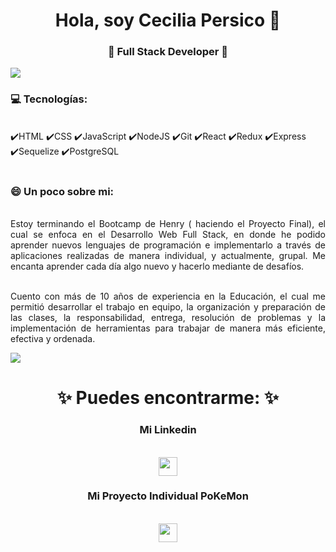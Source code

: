 
<!--
**CePersico/CePersico** is a ✨ _special_ ✨ repository because its `README.md` (this file) appears on your GitHub profile.

Here are some ideas to get you started:

- 🔭 I’m currently working on ...
- 🌱 I’m currently learning ...
- 👯 I’m looking to collaborate on ...
- 🤔 I’m looking for help with ...
- 💬 Ask me about ...
- 📫 How to reach me: ...
-  Pronouns: ...
- ⚡ Fun fact: ...
-->
<h1 align="center"> Hola, soy Cecilia Persico 👋 </h1>
<h3 align="center">🚀 Full Stack Developer 🚀</h3>

<img src="https://yata-apix-a9caea66-ad78-425f-aa08-e292558ebb65.lss.locawebcorp.com.br/b7c7dbff38ae4f419c94ce8d2254b9d9.png"> 

### 💻 Tecnologías:
<br/>
✔️HTML
✔️CSS
✔️JavaScript
✔️NodeJS
✔️Git
✔️React
✔️Redux
✔️Express
✔️Sequelize
✔️PostgreSQL
<br/>
<br/>

###  😄 Un poco sobre mi:
<p align="justify"><br/>
Estoy terminando el Bootcamp de Henry ( haciendo el Proyecto Final), el cual se enfoca en el Desarrollo Web Full Stack, en donde he podido aprender nuevos lenguajes de programación e implementarlo a través de aplicaciones realizadas de manera individual, y actualmente, grupal. Me encanta aprender cada día algo nuevo y hacerlo mediante de desafíos.
</p>
<p align="justify"><br/>
Cuento con más de 10 años de experiencia en la Educación, el cual me permitió desarrollar el trabajo en equipo, la organización y preparación de las clases, la responsabilidad, entrega, resolución de problemas y la implementación de herramientas para trabajar de manera más eficiente, efectiva y ordenada.
</p>

<img src="https://yata-apix-a9caea66-ad78-425f-aa08-e292558ebb65.lss.locawebcorp.com.br/b7c7dbff38ae4f419c94ce8d2254b9d9.png"> 

<h1 align="center">
✨ Puedes encontrarme: ✨
  <h3 align="center">Mi Linkedin</h3>
  <p align="center"><br/>
   <a href="https://www.linkedin.com/in/cecilia-roxana-persico-">
    <img src="https://logospng.org/download/linkedin/logo-linkedin-icon-1024.png" width=30px heigth=30px>
  </a>
  <h3 align="center">Mi Proyecto Individual PoKeMon</h3>
  <p align="center"><br/>
   <a href="https://github.com/CePersico/PI-PoKeMon"> 
    <img src="https://www.nicepng.com/png/detail/160-1602324_pokemon-ball-2d-png.png" width=30px heigth=30px>
  </a>

</p>
</h1>
